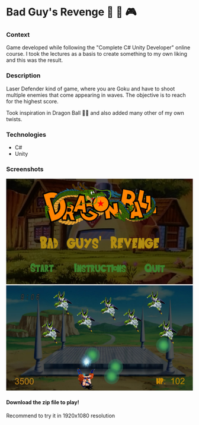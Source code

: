 # Bad Guy's Revenge :dragon: :basketball: :video_game:

### Context
Game developed while following the "Complete C# Unity Developer" online course. I took the lectures as a basis to create something to my own liking and this was the result.

### Description
Laser Defender kind of game, where you are Goku and have to shoot multiple enemies that come appearing in waves.
The objective is to reach for the highest score.

Took inspiration in Dragon Ball :dragon::basketball: and also added many other of my own twists.

### Technologies
* C#
* Unity

### Screenshots
![Game Menu](https://github.com/GambuzX/Bad-Guy-s-Revenge/raw/master/screenshots/bad_guys_revenge_menu.jpg "Menu")
![Gameplay](https://github.com/GambuzX/Bad-Guy-s-Revenge/raw/master/screenshots/bad_guys_revenge.jpg "Gameplay")

#### Download the zip file to play! 
Recommend to try it in 1920x1080 resolution
